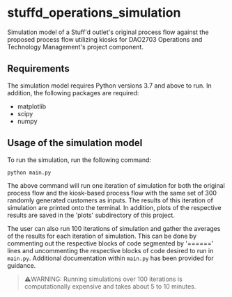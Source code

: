 # stuffd_operations_simulation
Simulation model of a Stuff'd outlet's original process flow against the proposed process flow utilizing kiosks for 
DAO2703 Operations and Technology Management's project component.

## Requirements
The simulation model requires Python versions 3.7 and above to run. In addition, the following packages are required:

* matplotlib
* scipy
* numpy

## Usage of the simulation model
To run the simulation, run the following command: 
```
python main.py
```
The above command will run one iteration of simulation for both the original process flow and the kiosk-based process 
flow with the same set of 300 randomly generated customers as inputs. The results of this iteration of simulation are
printed onto the terminal. In addition, plots of the respective results are saved in the 'plots' subdirectory of this
project.  

The user can also run 100 iterations of simulation and gather the averages of the results for each iteration of 
simulation. This can be done by commenting out the respective blocks of code segmented by '======' lines and 
uncommenting the respective blocks of code desired to run in `main.py`. Additional documentation within `main.py` has 
been provided for guidance.

> ⚠️WARNING: Running simulations over 100 iterations is computationally expensive and takes about 5 to 10 minutes. 